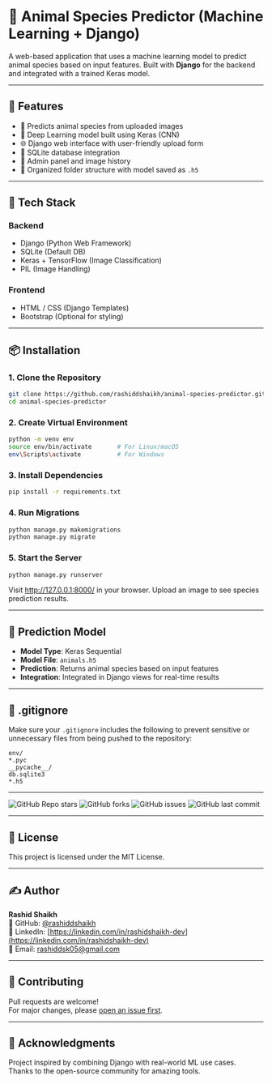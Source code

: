 # 🐾 Animal Species Predictor (Machine Learning + Django)

A web-based application that uses a machine learning model to predict animal species based on input features. Built with **Django** for the backend and integrated with a trained Keras model.

---

## 🚀 Features

- 🧠 Predicts animal species from uploaded images
- 🐍 Deep Learning model built using Keras (CNN)
- 🌐 Django web interface with user-friendly upload form
- 💾 SQLite database integration
- 🔐 Admin panel and image history
- 📂 Organized folder structure with model saved as `.h5`

---

## 🧰 Tech Stack

### Backend
- Django (Python Web Framework)
- SQLite (Default DB)
- Keras + TensorFlow (Image Classification)
- PIL (Image Handling)

### Frontend
- HTML / CSS (Django Templates)
- Bootstrap (Optional for styling)

---

## 📦 Installation

### 1. Clone the Repository

```bash
git clone https://github.com/rashiddshaikh/animal-species-predictor.git
cd animal-species-predictor
```

### 2. Create Virtual Environment
```bash
python -m venv env
source env/bin/activate       # For Linux/macOS
env\Scripts\activate          # For Windows
```

### 3. Install Dependencies
```bash
pip install -r requirements.txt
```

### 4. Run Migrations
```bash
python manage.py makemigrations
python manage.py migrate
```

### 5. Start the Server
```bash
python manage.py runserver
```
Visit http://127.0.0.1:8000/ in your browser.
Upload an image to see species prediction results.

---

## 🧪 Prediction Model

- **Model Type**: Keras Sequential  
- **Model File**: `animals.h5`  
- **Prediction**: Returns animal species based on input features  
- **Integration**: Integrated in Django views for real-time results  

---

## 📄 .gitignore

Make sure your `.gitignore` includes the following to prevent sensitive or unnecessary files from being pushed to the repository:

```gitignore
env/
*.pyc
__pycache__/
db.sqlite3
*.h5
```

---
![GitHub Repo stars](https://img.shields.io/github/stars/rashiddshaikh/animal-species-predictor)
![GitHub forks](https://img.shields.io/github/forks/rashiddshaikh/animal-species-predictor)
![GitHub issues](https://img.shields.io/github/issues/rashiddshaikh/animal-species-predictor)
![GitHub last commit](https://img.shields.io/github/last-commit/rashiddshaikh/animal-species-predictor)

---

## 📄 License  
This project is licensed under the MIT License.

---

## ✍️ Author  
**Rashid Shaikh**  
🔗 GitHub: [@rashiddshaikh](https://github.com/rashiddshaikh)  
🔗 LinkedIn: [https://linkedin.com/in/rashidshaikh-dev](https://linkedin.com/in/rashidshaikh-dev)  
📧 Email: [rashiddsk05@gmail.com](mailto:rashiddsk05@gmail.com)

---

## 🌟 Contributing  
Pull requests are welcome!  
For major changes, please [open an issue first](https://github.com/rashiddshaikh/animal-species-predictor/issues).

---

## 🙏 Acknowledgments  
Project inspired by combining Django with real-world ML use cases.  
Thanks to the open-source community for amazing tools.

